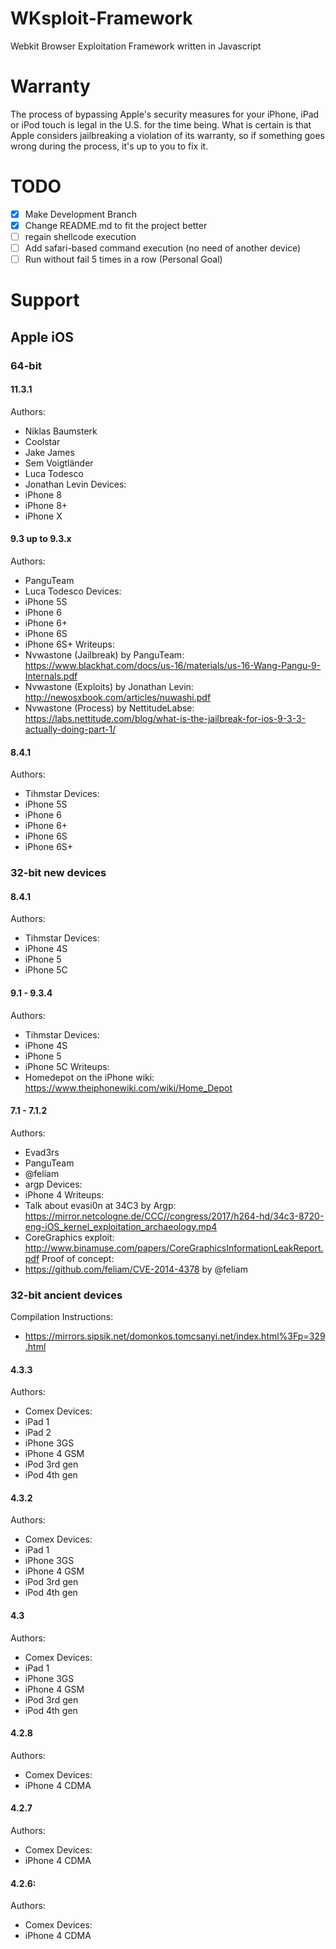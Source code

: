 # WKsploit-Framework
Webkit Browser Exploitation Framework written in Javascript

# Warranty
The process of bypassing Apple's security measures for your iPhone, iPad or iPod touch is legal in the U.S. for the time being. What is certain is that Apple considers jailbreaking a violation of its warranty, so if something goes wrong during the process, it's up to you to fix it.

# TODO
- [x] Make Development Branch
- [x] Change README.md to fit the project better
- [ ] regain shellcode execution
- [ ] Add safari-based command execution (no need of another device)
- [ ] Run without fail 5 times in a row (Personal Goal)

# Support
## Apple iOS
### 64-bit

#### 11.3.1
Authors:
- Niklas Baumsterk
- Coolstar
- Jake James
- Sem Voigtländer
- Luca Todesco
- Jonathan Levin
Devices:
- iPhone 8
- iPhone 8+
- iPhone X

#### 9.3 up to 9.3.x
Authors:
- PanguTeam
- Luca Todesco
Devices:
- iPhone 5S
- iPhone 6
- iPhone 6+
- iPhone 6S
- iPhone 6S+
Writeups:
- Nvwastone (Jailbreak) by PanguTeam: https://www.blackhat.com/docs/us-16/materials/us-16-Wang-Pangu-9-Internals.pdf
- Nvwastone (Exploits) by Jonathan Levin: http://newosxbook.com/articles/nuwashi.pdf
- Nvwastone (Process) by NettitudeLabse:  https://labs.nettitude.com/blog/what-is-the-jailbreak-for-ios-9-3-3-actually-doing-part-1/

#### 8.4.1
Authors:
- Tihmstar
Devices:
- iPhone 5S
- iPhone 6
- iPhone 6+
- iPhone 6S
- iPhone 6S+

### 32-bit new devices
#### 8.4.1
Authors: 
- Tihmstar
Devices:
- iPhone 4S
- iPhone 5
- iPhone 5C

#### 9.1 - 9.3.4
Authors:
- Tihmstar
Devices:
- iPhone 4S
- iPhone 5
- iPhone 5C
Writeups:
- Homedepot on the iPhone wiki: https://www.theiphonewiki.com/wiki/Home_Depot

#### 7.1 - 7.1.2
Authors:
- Evad3rs
- PanguTeam
- @feliam
- argp
Devices:
- iPhone 4
Writeups:
- Talk about evasi0n at 34C3 by Argp: https://mirror.netcologne.de/CCC//congress/2017/h264-hd/34c3-8720-eng-iOS_kernel_exploitation_archaeology.mp4
- CoreGraphics exploit: http://www.binamuse.com/papers/CoreGraphicsInformationLeakReport.pdf
Proof of concept: 
- https://github.com/feliam/CVE-2014-4378 by @feliam

### 32-bit ancient devices
Compilation Instructions:
- https://mirrors.sipsik.net/domonkos.tomcsanyi.net/index.html%3Fp=329.html

#### 4.3.3
Authors:
- Comex
Devices:
- iPad 1
- iPad 2
- iPhone 3GS
- iPhone 4 GSM
- iPod 3rd gen
- iPod 4th gen

#### 4.3.2
Authors:
- Comex
Devices:
- iPad 1
- iPhone 3GS
- iPhone 4 GSM
- iPod 3rd gen
- iPod 4th gen

#### 4.3
Authors:
- Comex
Devices:
- iPad 1
- iPhone 3GS
- iPhone 4 GSM
- iPod 3rd gen
- iPod 4th gen

#### 4.2.8
Authors:
- Comex
Devices:
- iPhone 4 CDMA

#### 4.2.7
Authors:
- Comex
Devices:
- iPhone 4 CDMA

#### 4.2.6: 
Authors:
- Comex
Devices:
- iPhone 4 CDMA